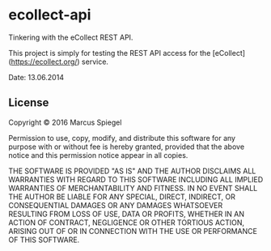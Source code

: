 # ecollect-api

Tinkering with the eCollect REST API.


This project is simply for testing the REST API access for the [eCollect] (https://ecollect.org/) service.

Date: 13.06.2014


## License

Copyright © 2016 Marcus Spiegel

Permission to use, copy, modify, and distribute this software for any purpose with or without fee is hereby granted, provided that the above notice and this permission notice appear in all copies.

THE SOFTWARE IS PROVIDED "AS IS" AND THE AUTHOR DISCLAIMS ALL WARRANTIES WITH REGARD TO THIS SOFTWARE INCLUDING ALL IMPLIED WARRANTIES OF MERCHANTABILITY AND FITNESS. IN NO EVENT SHALL THE AUTHOR BE LIABLE FOR ANY SPECIAL, DIRECT, INDIRECT, OR CONSEQUENTIAL DAMAGES OR ANY DAMAGES WHATSOEVER RESULTING FROM LOSS OF USE, DATA OR PROFITS, WHETHER IN AN ACTION OF CONTRACT, NEGLIGENCE OR OTHER TORTIOUS ACTION, ARISING OUT OF OR IN CONNECTION WITH THE USE OR PERFORMANCE OF THIS SOFTWARE.
